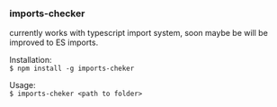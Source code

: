 ### imports-checker

currently works with typescript import system, soon maybe be will be improved to ES imports.  

Installation:  
`$ npm install -g imports-cheker`

Usage:  
`$ imports-cheker <path to folder>`
